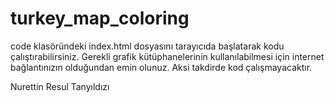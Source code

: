 # turkey_map_coloring

code klasöründeki index.html dosyasını tarayıcıda başlatarak kodu çalıştırabilirsiniz. Gerekli grafik kütüphanelerinin kullanılabilmesi için internet bağlantınızın olduğundan emin olunuz. Aksi takdirde kod çalışmayacaktır.

Nurettin Resul Tanyıldızı

